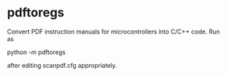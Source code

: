 # pdftoregs
Convert PDF instruction manuals for microcontrollers into C/C++ code.
Run as

  python -m pdftoregs
  
after editing scanpdf.cfg appropriately.
